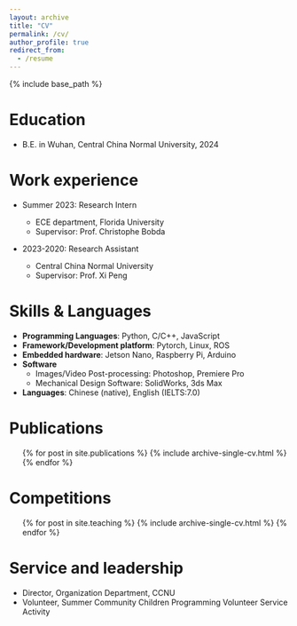```yaml
---
layout: archive
title: "CV"
permalink: /cv/
author_profile: true
redirect_from:
  - /resume
---
```


{% include base_path %}

Education
======
* B.E. in Wuhan, Central China Normal University, 2024

Work experience
======
* Summer 2023: Research Intern
  * ECE department, Florida University
  * Supervisor: Prof. Christophe Bobda

* 2023-2020: Research Assistant
  * Central China Normal University
  * Supervisor: Prof. Xi Peng
  
Skills & Languages
======
* __Programming Languages__: Python, C/C++, JavaScript
* __Framework/Development platform__: Pytorch, Linux, ROS
* __Embedded hardware__: Jetson Nano, Raspberry Pi, Arduino
* __Software__
  * Images/Video Post-processing: Photoshop, Premiere Pro
  * Mechanical Design Software: SolidWorks, 3ds Max
* __Languages__: Chinese (native), English (IELTS:7.0)

Publications
======
  <ul>{% for post in site.publications %}
    {% include archive-single-cv.html %}
  {% endfor %}</ul>
  
Competitions
======
  <ul>{% for post in site.teaching %}
    {% include archive-single-cv.html %}
  {% endfor %}</ul>
  
Service and leadership
======
* Director, Organization Department, CCNU
* Volunteer, Summer Community Children Programming Volunteer Service Activity
